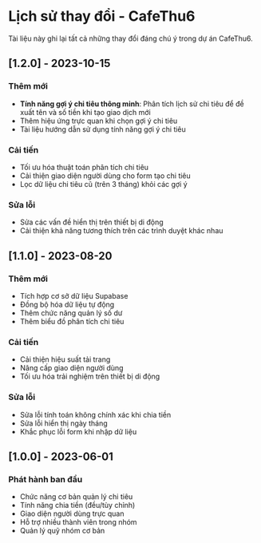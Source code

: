 # Lịch sử thay đổi - CafeThu6

Tài liệu này ghi lại tất cả những thay đổi đáng chú ý trong dự án CafeThu6.

## [1.2.0] - 2023-10-15

### Thêm mới
- **Tính năng gợi ý chi tiêu thông minh**: Phân tích lịch sử chi tiêu để đề xuất tên và số tiền khi tạo giao dịch mới
- Thêm hiệu ứng trực quan khi chọn gợi ý chi tiêu
- Tài liệu hướng dẫn sử dụng tính năng gợi ý chi tiêu

### Cải tiến
- Tối ưu hóa thuật toán phân tích chi tiêu
- Cải thiện giao diện người dùng cho form tạo chi tiêu
- Lọc dữ liệu chi tiêu cũ (trên 3 tháng) khỏi các gợi ý

### Sửa lỗi
- Sửa các vấn đề hiển thị trên thiết bị di động
- Cải thiện khả năng tương thích trên các trình duyệt khác nhau

## [1.1.0] - 2023-08-20

### Thêm mới
- Tích hợp cơ sở dữ liệu Supabase
- Đồng bộ hóa dữ liệu tự động
- Thêm chức năng quản lý số dư
- Thêm biểu đồ phân tích chi tiêu

### Cải tiến
- Cải thiện hiệu suất tải trang
- Nâng cấp giao diện người dùng
- Tối ưu hóa trải nghiệm trên thiết bị di động

### Sửa lỗi
- Sửa lỗi tính toán không chính xác khi chia tiền
- Sửa lỗi hiển thị ngày tháng
- Khắc phục lỗi form khi nhập dữ liệu

## [1.0.0] - 2023-06-01

### Phát hành ban đầu
- Chức năng cơ bản quản lý chi tiêu
- Tính năng chia tiền (đều/tùy chỉnh)
- Giao diện người dùng trực quan
- Hỗ trợ nhiều thành viên trong nhóm
- Quản lý quỹ nhóm cơ bản 